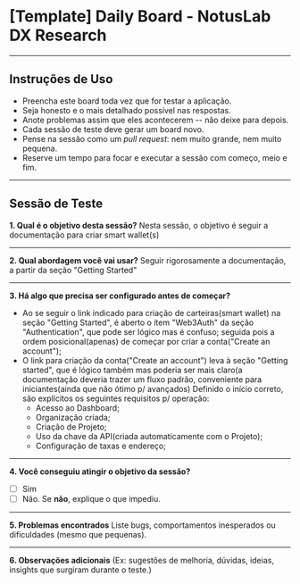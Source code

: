 # **[Template]** Daily Board - NotusLab DX Research

---

## Instruções de Uso

* Preencha este board toda vez que for testar a aplicação.
* Seja honesto e o mais detalhado possí­vel nas respostas.
* Anote problemas assim que eles acontecerem -- não deixe para depois.
* Cada sessão de teste deve gerar um board novo.
* Pense na sessão como um *pull request*: nem muito grande, nem muito pequena.
* Reserve um tempo para focar e executar a sessão com começo, meio e fim.

---

## Sessão de Teste

**1. Qual é o objetivo desta sessão?**
Nesta sessão, o objetivo é seguir a documentação para criar smart wallet(s)

---

**2. Qual abordagem você vai usar?**
Seguir rigorosamente a documentação, a partir da seção "Getting Started"

---

**3. Há algo que precisa ser configurado antes de começar?**
* Ao se seguir o link indicado para criação de carteiras(smart wallet) na seção "Getting Started", é aberto o ítem "Web3Auth" da seção "Authentication", que pode ser lógico mas é confuso; seguida pois a ordem posicional(apenas) de começar por criar a conta("Create an account");
* O link para criação da conta("Create an account") leva à seção "Getting started", que é lógico também mas poderia ser mais claro(a documentação deveria trazer um fluxo padrão, conveniente para iniciantes(ainda que não ótimo p/ avançados)
Definido o início correto, são explícitos os seguintes requisitos p/ operação:
    * Acesso ao Dashboard;
    * Organização criada;
    * Criação de Projeto;
    * Uso da chave da API(criada automaticamente com o Projeto);
    * Configuração de taxas e endereço;
    

---

**4. Você conseguiu atingir o objetivo da sessão?**

* [ ] Sim
* [ ] Não. Se **não**, explique o que impediu.

---

**5. Problemas encontrados**
Liste bugs, comportamentos inesperados ou dificuldades (mesmo que pequenas).

---

**6. Observações adicionais**
(Ex: sugestões de melhoria, dúvidas, ideias, insights que surgiram durante o teste.)
